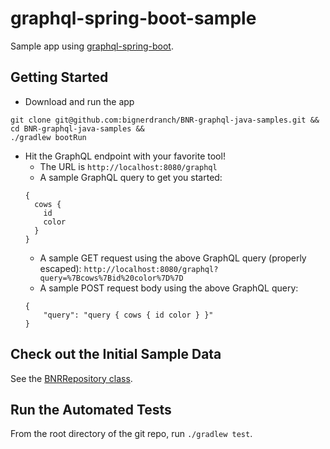 # graphql-spring-boot-sample
Sample app using [graphql-spring-boot](https://github.com/graphql-java-kickstart/graphql-spring-boot).

## Getting Started
- Download and run the app
```
git clone git@github.com:bignerdranch/BNR-graphql-java-samples.git &&
cd BNR-graphql-java-samples &&
./gradlew bootRun
```
- Hit the GraphQL endpoint with your favorite tool!
    - The URL is `http://localhost:8080/graphql`
    - A sample GraphQL query to get you started:
    ```
    {
      cows {
        id
        color
      }
    }
    ```
    - A sample GET request using the above GraphQL query (properly escaped): `http://localhost:8080/graphql?query=%7Bcows%7Bid%20color%7D%7D`
    - A sample POST request body using the above GraphQL query:
    ```
    {
        "query": "query { cows { id color } }"
    }
    ```
## Check out the Initial Sample Data
See the [BNRRepository class](src/main/java/com/bnr/graphql/repository/BNRRepository.java).
  
## Run the Automated Tests
From the root directory of the git repo, run `./gradlew test`.